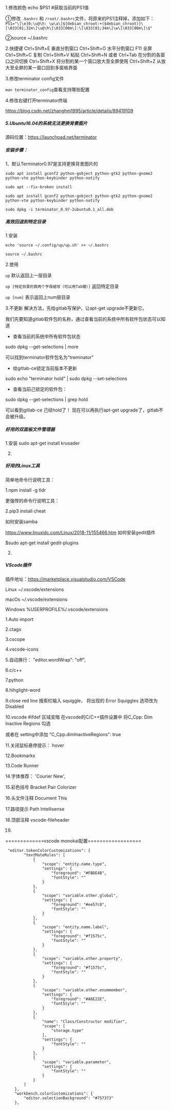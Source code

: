 1.修改颜色
echo $PS1   #获取当前的PS1值

①修改 `.bashrc` 和 `/root/.bashrc`文件，将原来的PS1注释掉，添加如下：
`PS1="\[\e]0;\u@\h: \w\a\]${debian_chroot:+($debian_chroot)}\[\033[01;32m\]\u@\h\[\033[00m\]:\[\033[01;34m\]\w\[\033[00m\]\$"`

②source  ~/.bashrc

2.快捷键
Ctrl+Shift+E 垂直分割窗口
Ctrl+Shift+O 水平分割窗口
F11 全屏
Ctrl+Shift+C 复制
Ctrl+Shift+V 粘贴
Ctrl+Shift+N 或者 Ctrl+Tab 在分割的各窗口之间切换
Ctrl+Shift+X 将分割的某一个窗口放大至全屏使用
Ctrl+Shift+Z 从放大至全屏的某一窗口回到多窗格界面

3.修改terminator config文件

`man terminator_config`查看支持哪些配置

4.修改右键打开terminator终端

https://blog.csdn.net/zhanghm1995/article/details/89419109

##### 5.Ubuntu16.04的系统无法更换背景图片
源码位置：https://launchpad.net/terminator
##### 安装步骤：

1、默认Terminator0.97是支持更换背景图片的

`sudo apt install gconf2 python-gobject python-gtk2 python-gnome2 python-vte python-keybinder python-notify`

`sudo apt --fix-broken install`

`sudo apt install gconf2 python-gobject python-gtk2 python-gnome2 python-vte python-keybinder python-notify`

`sudo dpkg -i terminator_0.97-2ubuntu0.1_all.deb`

##### 高效回退到特定目录
1.安装

`echo 'source ~/.config/up/up.sh' >> ~/.bashrc`

`source ~/.bashrc`

2.使用

`up`	默认返回上一层目录

`up [特定目录的首两个字母缩写（可以用Tab键）]`	返回特定目录

`up [num]`	表示返回上num层目录	


3.不更新
解决方法，先给gitlab写保护，让apt-get upgrade不更新它。

我们先要知道gitlab软件包的名称，通过查看当前的系统中所有软件包状态可以知道

- 查看当前的系统中所有软件包状态

sudo dpkg --get-selections | more

可以找到terminator软件包名为"treminator"

- 给gitlab-ce锁定当前版本不更新

sudo echo "terminator hold" | sudo dpkg --set-selections

- 查看当前己锁定的软件包：

sudo dpkg --get-selections | grep hold

可以看到gitlab-ce 己经hold了！
现在可以再执行apt-get upgrade了，gitlab不会被升级。

##### 好用的双面板文件管理器
1.安装
sudo apt-get install krusader

2.


##### 好用的Linux工具
简单地命令行说明工具：

1.npm install -g tldr

更强悍的命令行说明工具：

2.pip3 install cheat

如何安装samba

https://www.linuxidc.com/Linux/2018-11/155466.htm
如何安装gedit插件

$sudo apt-get install gedit-plugins 

2.
##### VScode插件

插件地址：https://marketplace.visualstudio.com/VSCode 

Linux ~/.vscode/extensions 

macOs ~/.vscode/extensions 

Windows %USERPROFILE%/.vscode/extensions

1.Auto import

2.ctags

3.cscope

4.vscode-icons

5.自动换行： "editor.wordWrap": "off",

6.c/c++

7.python

8.hihglight-word

9.close red line 搜索栏输入 squiggle， 将出现的 Error Squiggles 选项改为 Disabled

10.vscode #ifdef 区域变暗 在vscode的C/C++插件设置中 将C_Cpp: Dim Inactive Regions 勾选

或者在 setting中添加 "C_Cpp.dimInactiveRegions": true

11.关闭鼠标悬停提示： hover

12.Bookmarks

13.Code Runner

14.字体推荐：
'Courier New',

15.彩色括号
Bracket Pair Colorizer

16.头文件注释
Document This

17.路径提示
Path Intellisense

18.顶部注释
vscode-fileheader

19.



=============vscode monokai配置==================
```
 "editor.tokenColorCustomizations": {
        "textMateRules": [
            {
                "scope": "entity.name.type",
                "settings": {
                    "foreground": "#FBDE4B",
                    "fontStyle": ""
                }
            },
            {
                "scope": "variable.other.global",
                "settings": {
                    "foreground": "#ee57c8",
                    "fontStyle": ""
                }
            },
            {
                "scope": "entity.name.label",
                "settings": {
                    "foreground": "#f1575c",
                    "fontStyle": ""
                }
            },
            {
                "scope": "variable.other.property",
                "settings": {
                    "foreground": "#f1575c",
                    "fontStyle": ""
                }
            },
            {
                "scope": "variable.other.enummember",
                "settings": {
                    "foreground": "#A6E22E",
                    "fontStyle": ""
                }
            },
            {
                "name": "Class/Constructor modifier",
                "scope": [
                    "storage.type"
                ],
                "settings": {
                    "fontStyle": ""
                }
            },
            {
                "scope": "variable.parameter",
                "settings": {
                    "fontStyle": ""
                }
            }
        ]
    },
    "workbench.colorCustomizations": {
        "editor.selectionBackground": "#757373"
    },
```
